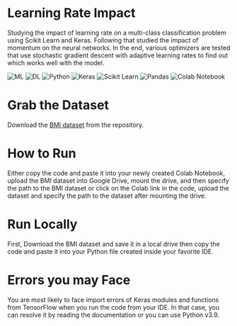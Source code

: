 # Learning Rate Impact

Studying the impact of learning rate on a multi-class classification problem using Scikit Learn and Keras. Following that studied the impact of momentum on the neural networks. In the end, various optimizers are tested that use stochastic gradient descent with adaptive learning rates to find out which works well with the model. 

![ML](https://img.shields.io/badge/Machine%20Learning-ffbe0b)
![DL](https://img.shields.io/badge/Deep%20Learning-cdb4db)
![Python](https://img.shields.io/badge/Python-f8ad9d)
![Keras](https://img.shields.io/badge/Keras-ff006e)
![Scikit Learn](https://img.shields.io/badge/Scikit%20Learn-fcf6bd)
![Pandas](https://img.shields.io/badge/Pandas-e4c1f9)
![Colab Notebook](https://img.shields.io/badge/Colab%20Notebook-f6bd60)

# Grab the Dataset
Download the [BMI dataset](https://github.com/Sachin-crypto/Learning_Rate_Impact/blob/main/bmi_data.csv) from the repository.

# How to Run

Either copy the code and paste it into your newly created Colab Notebook, upload the BMI dataset into Google Drive, mount the drive, and then specify the path to the BMI dataset or click on the Colab link in the code, upload the dataset and specify the path to the dataset after mounting the drive.

# Run Locally

First, Download the BMI dataset and save it in a local drive then copy the code and paste it into your Python file created inside your favorite IDE.

# Errors you may Face
You are most likely to face import errors of Keras modules and functions from TensorFlow when you run the code from your IDE. In that case, you can resolve it by reading the documentation or you can use Python v3.9.
